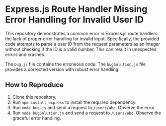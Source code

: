 # Express.js Route Handler Missing Error Handling for Invalid User ID

This repository demonstrates a common error in Express.js route handlers:  the lack of proper error handling for invalid input.  Specifically, the provided code attempts to parse a user ID from the request parameters as an integer without checking if the ID is a valid number. This can result in unexpected errors and crashes.

The `bug.js` file contains the erroneous code.  The `bugSolution.js` file provides a corrected version with robust error handling.

## How to Reproduce

1. Clone this repository.
2. Run `npm install express` to install the required dependency.
3. Run `node bug.js` and send a request to `/users/abc`. Observe the error.
4. Run `node bugSolution.js` and send a request to `/users/abc`. Observe the graceful error handling.